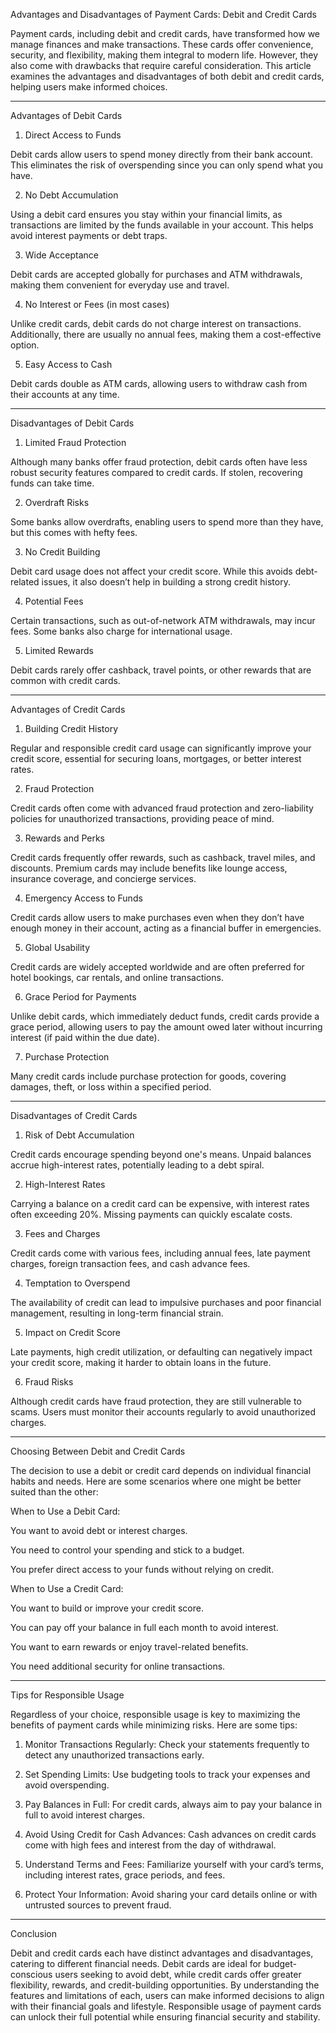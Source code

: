 Advantages and Disadvantages of Payment Cards: Debit and Credit Cards

Payment cards, including debit and credit cards, have transformed how we manage finances and make transactions. These cards offer convenience, security, and flexibility, making them integral to modern life. However, they also come with drawbacks that require careful consideration. This article examines the advantages and disadvantages of both debit and credit cards, helping users make informed choices.


---

Advantages of Debit Cards

1. Direct Access to Funds

Debit cards allow users to spend money directly from their bank account. This eliminates the risk of overspending since you can only spend what you have.

2. No Debt Accumulation

Using a debit card ensures you stay within your financial limits, as transactions are limited by the funds available in your account. This helps avoid interest payments or debt traps.

3. Wide Acceptance

Debit cards are accepted globally for purchases and ATM withdrawals, making them convenient for everyday use and travel.

4. No Interest or Fees (in most cases)

Unlike credit cards, debit cards do not charge interest on transactions. Additionally, there are usually no annual fees, making them a cost-effective option.

5. Easy Access to Cash

Debit cards double as ATM cards, allowing users to withdraw cash from their accounts at any time.


---

Disadvantages of Debit Cards

1. Limited Fraud Protection

Although many banks offer fraud protection, debit cards often have less robust security features compared to credit cards. If stolen, recovering funds can take time.

2. Overdraft Risks

Some banks allow overdrafts, enabling users to spend more than they have, but this comes with hefty fees.

3. No Credit Building

Debit card usage does not affect your credit score. While this avoids debt-related issues, it also doesn’t help in building a strong credit history.

4. Potential Fees

Certain transactions, such as out-of-network ATM withdrawals, may incur fees. Some banks also charge for international usage.

5. Limited Rewards

Debit cards rarely offer cashback, travel points, or other rewards that are common with credit cards.


---

Advantages of Credit Cards

1. Building Credit History

Regular and responsible credit card usage can significantly improve your credit score, essential for securing loans, mortgages, or better interest rates.

2. Fraud Protection

Credit cards often come with advanced fraud protection and zero-liability policies for unauthorized transactions, providing peace of mind.

3. Rewards and Perks

Credit cards frequently offer rewards, such as cashback, travel miles, and discounts. Premium cards may include benefits like lounge access, insurance coverage, and concierge services.

4. Emergency Access to Funds

Credit cards allow users to make purchases even when they don’t have enough money in their account, acting as a financial buffer in emergencies.

5. Global Usability

Credit cards are widely accepted worldwide and are often preferred for hotel bookings, car rentals, and online transactions.

6. Grace Period for Payments

Unlike debit cards, which immediately deduct funds, credit cards provide a grace period, allowing users to pay the amount owed later without incurring interest (if paid within the due date).

7. Purchase Protection

Many credit cards include purchase protection for goods, covering damages, theft, or loss within a specified period.


---

Disadvantages of Credit Cards

1. Risk of Debt Accumulation

Credit cards encourage spending beyond one's means. Unpaid balances accrue high-interest rates, potentially leading to a debt spiral.

2. High-Interest Rates

Carrying a balance on a credit card can be expensive, with interest rates often exceeding 20%. Missing payments can quickly escalate costs.

3. Fees and Charges

Credit cards come with various fees, including annual fees, late payment charges, foreign transaction fees, and cash advance fees.

4. Temptation to Overspend

The availability of credit can lead to impulsive purchases and poor financial management, resulting in long-term financial strain.

5. Impact on Credit Score

Late payments, high credit utilization, or defaulting can negatively impact your credit score, making it harder to obtain loans in the future.

6. Fraud Risks

Although credit cards have fraud protection, they are still vulnerable to scams. Users must monitor their accounts regularly to avoid unauthorized charges.


---

Choosing Between Debit and Credit Cards

The decision to use a debit or credit card depends on individual financial habits and needs. Here are some scenarios where one might be better suited than the other:

When to Use a Debit Card:

You want to avoid debt or interest charges.

You need to control your spending and stick to a budget.

You prefer direct access to your funds without relying on credit.


When to Use a Credit Card:

You want to build or improve your credit score.

You can pay off your balance in full each month to avoid interest.

You want to earn rewards or enjoy travel-related benefits.

You need additional security for online transactions.



---

Tips for Responsible Usage

Regardless of your choice, responsible usage is key to maximizing the benefits of payment cards while minimizing risks. Here are some tips:

1. Monitor Transactions Regularly: Check your statements frequently to detect any unauthorized transactions early.


2. Set Spending Limits: Use budgeting tools to track your expenses and avoid overspending.


3. Pay Balances in Full: For credit cards, always aim to pay your balance in full to avoid interest charges.


4. Avoid Using Credit for Cash Advances: Cash advances on credit cards come with high fees and interest from the day of withdrawal.


5. Understand Terms and Fees: Familiarize yourself with your card’s terms, including interest rates, grace periods, and fees.


6. Protect Your Information: Avoid sharing your card details online or with untrusted sources to prevent fraud.




---

Conclusion

Debit and credit cards each have distinct advantages and disadvantages, catering to different financial needs. Debit cards are ideal for budget-conscious users seeking to avoid debt, while credit cards offer greater flexibility, rewards, and credit-building opportunities. By understanding the features and limitations of each, users can make informed decisions to align with their financial goals and lifestyle. Responsible usage of payment cards can unlock their full potential while ensuring financial security and stability.

